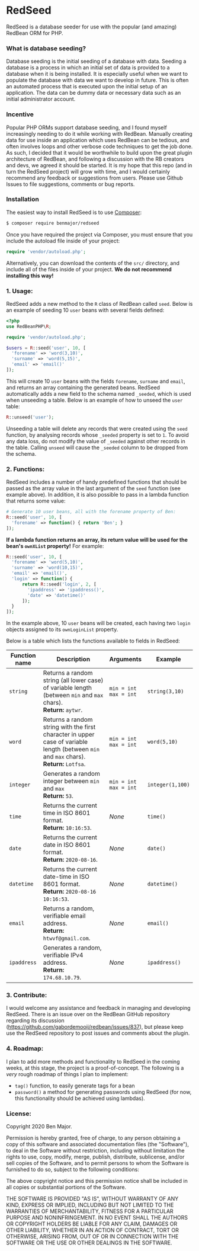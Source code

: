 # RedSeed

RedSeed is a database seeder for use with the popular (and amazing) RedBean ORM for PHP. 

### What is database seeding?

Database seeding is the initial seeding of a database with data. Seeding a database is a process in which an initial set of data is provided to a database when it is being installed. It is especially useful when we want to populate the database with data we want to develop in future. This is often an automated process that is executed upon the initial setup of an application. The data can be dummy data or necessary data such as an initial administrator account. 

### Incentive

Popular PHP ORMs support database seeding, and I found myself increasingly needing to do it while working with RedBean. Manually creating data for use inside an application which uses RedBean can be tedious, and often involves loops and other verbose code techniques to get the job done. As such, I decided that it would be worthwhile to build upon the great plugin architecture of RedBean, and following a discussion with the RB creators and devs, we agreed it should be started. It is my hope that this repo (and in turn the RedSeed project) will grow with time, and I would certainly recommend any feedback or suggestions from users. Please use Github Issues to file suggestions, comments or bug reports.

### Installation

The easiest way to install RedSeed is to use [Composer](https://www.getcomposer.com):

```bash
$ composer require benmajor/redseed
```

Once you have required the project via Composer, you must ensure that you include the autoload file inside of your project:

```php
require 'vendor/autoload.php';
```

Alternatively, you can download the contents of the `src/` directory, and include all of the files inside of your project. **We do not recommend installing this way!**

### 1. Usage:

RedSeed adds a new method to the `R` class of RedBean called `seed`. Below is an example of seeding 10 `user` beans with several fields defined:

```php
<?php
use RedBeanPHP\R;

require 'vendor/autoload.php';

$users = R::seed('user', 10, [
  'forename' => 'word(3,10)',
  'surname' => 'word(5,15)',
  'email' => 'email()'
]);
```

This will create 10 `user` beans with the fields `forename`, `surname` and `email`, and returns an array containing the generated beans. RedSeed automatically adds a new field to the schema named `_seeded`, which is used when unseeding a table. Below is an example of how to unseed the `user` table:

```php
R::unseed('user');
```

Unseeding a table will delete any records that were created using the `seed` function, by analysing records whose `_seeded` property is set to `1`. To avoid any data loss, do not modify the value of `_seeded` against other records in the table. Calling `unseed` will cause the `_seeded` column to be dropped from the schema.

### 2. Functions:

RedSeed includes a number of handy predefined functions that should be passed as the array value in the last argument  of the `seed` function (see example above). In addition, it is also possible to pass in a lambda function that returns some value:

```php
# Generate 10 user beans, all with the forename property of Ben:
R::seed('user', 10, [
  'forename' => function() { return 'Ben'; } 
]);
```

**If a lambda function returns an array, its return value will be used for the bean's `ownXList` property!** For example:

```php
R::seed('user', 10, [
  'forename' => 'word(5,10)',
  'surname' => 'word(10,15)',
  'email' => 'email()',
  'login' => function() {
      return R::seed('login', 2, [
        'ipaddress' => 'ipaddress()',
        'date' => 'datetime()'
      ]);
  }
]);
```

In the example above, 10 `user` beans will be created, each having two `login` objects assigned to its `ownLoginList` property. 

Below is a table which lists the functions available to fields in RedSeed:

| Function name | Description                                                  | Arguments                    | Example          |
| ------------- | ------------------------------------------------------------ | ---------------------------- | ---------------- |
| `string`      | Returns a random string (all lower case) of variable length (between `min` and `max` chars).<br />**Return:** `aytwr`. | `min = int`<br />`max = int` | `string(3,10)`   |
| `word`        | Returns a random string with the first character in upper case of variable length (between `min` and `max` chars).<br />**Return:** `Lotfsa`. | `min = int`<br />`max = int` | `word(5,10)`     |
| `integer`     | Generates a random integer between `min` and `max`<br />**Return:** `53`. | `min = int`<br />`max = int` | `integer(1,100)` |
| `time`        | Returns the current time in ISO 8601 format.<br />**Return:** `10:16:53`. | *None*                       | `time()`         |
| `date`        | Returns the current date in ISO 8601 format.<br />**Return:** `2020-08-16`. | *None*                       | `date()`         |
| `datetime`    | Returns the current date-time in ISO 8601 format.<br />**Return:** `2020-08-16 10:16:53`. | *None*                       | `datetime()`     |
| `email`       | Returns a random, verifiable email address.<br />**Return:** `htwvf@gmail.com`. | *None*                       | `email()`        |
| `ipaddress`   | Generates a random, verifiable IPv4 address.<br />**Return:** `174.68.10.79`. | *None*                       | `ipaddress()`    |

### 3. Contribute:

I would welcome any assistance and feedback in managing and developing RedSeed. There is an issue over on the RedBean GitHub repository regarding its discussion (https://github.com/gabordemooij/redbean/issues/837), but please keep use the RedSeed repository to post issues and comments about the plugin. 

### 4. Roadmap:

I plan to add more methods and functionality to RedSeed in the coming weeks, at this stage, the project is a proof-of-concept. The following is a *very* rough roadmap of things I plan to implement:

- `tag()` function, to easily generate tags for a bean
- `password()` a method for generating passwords using RedSeed (for now, this functionality should be achieved using lambdas).

### License:

Copyright 2020 Ben Major.

Permission is hereby granted, free of charge, to any person obtaining a copy of this software and associated documentation files (the "Software"), to deal in the Software without restriction, including without limitation the rights to use, copy, modify, merge, publish, distribute, sublicense, and/or sell copies of the Software, and to permit persons to whom the Software is furnished to do so, subject to the following conditions:

The above copyright notice and this permission notice shall be included in all copies or substantial portions of the Software.

THE SOFTWARE IS PROVIDED "AS IS", WITHOUT WARRANTY OF ANY KIND, EXPRESS OR IMPLIED, INCLUDING BUT NOT LIMITED TO THE WARRANTIES OF MERCHANTABILITY, FITNESS FOR A PARTICULAR PURPOSE AND NONINFRINGEMENT. IN NO EVENT SHALL THE AUTHORS OR COPYRIGHT HOLDERS BE LIABLE FOR ANY CLAIM, DAMAGES OR OTHER LIABILITY, WHETHER IN AN ACTION OF CONTRACT, TORT OR OTHERWISE, ARISING FROM, OUT OF OR IN CONNECTION WITH THE SOFTWARE OR THE USE OR OTHER DEALINGS IN THE SOFTWARE.